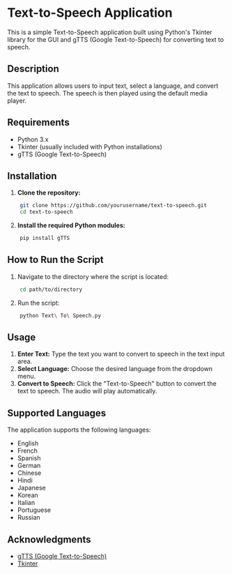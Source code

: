 # Text-to-Speech Application
This is a simple Text-to-Speech application built using Python's Tkinter library for the GUI and gTTS (Google Text-to-Speech) for converting text to speech.

## Description
This application allows users to input text, select a language, and convert the text to speech. The speech is then played using the default media player.

## Requirements
- Python 3.x
- Tkinter (usually included with Python installations)
- gTTS (Google Text-to-Speech)

## Installation
1. **Clone the repository:**
```bash
    git clone https://github.com/yourusername/text-to-speech.git
    cd text-to-speech
```

2. **Install the required Python modules:**
```bash
    pip install gTTS
```

## How to Run the Script

1. Navigate to the directory where the script is located:
```bash
    cd path/to/directory
```

2. Run the script:
```bash
    python Text\ To\ Speech.py
```

## Usage
1. **Enter Text:** Type the text you want to convert to speech in the text input area.
2. **Select Language:** Choose the desired language from the dropdown menu.
3. **Convert to Speech:** Click the "Text-to-Speech" button to convert the text to speech. The audio will play automatically.

## Supported Languages

The application supports the following languages:
- English
- French
- Spanish
- German
- Chinese
- Hindi
- Japanese
- Korean
- Italian
- Portuguese
- Russian


## Acknowledgments

- [gTTS (Google Text-to-Speech)](https://pypi.org/project/gTTS/)
- [Tkinter](https://docs.python.org/3/library/tkinter.html)

